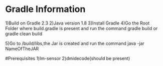 # Gradle Information
1)Build on Gradle 2.3
2)Java version 1.8 
3)Install Gradle 
4)Go the Root Folder where build.gradle is present and run the command 
gradle build 
or 
gradle clean build 

5)Go to /build/libs,the Jar is created and run the command java -jar NameOfTheJAR

#Prerequisites 
1)lm-sensor
2)dmidecode(should be present)


